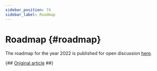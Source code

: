```yaml
---
sidebar_position: 74
sidebar_label: Roadmap
---
```


# Roadmap {#roadmap}

The roadmap for the year 2022 is published for open discussion [here](https://github.com/ClickHouse/ClickHouse/issues/32513).

{## [Original article](https://clickhouse.com/docs/en/roadmap/) ##}
